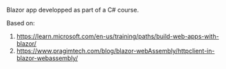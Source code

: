 Blazor app developped as part of a C# course.

Based on:
1. https://learn.microsoft.com/en-us/training/paths/build-web-apps-with-blazor/
2. https://www.pragimtech.com/blog/blazor-webAssembly/httpclient-in-blazor-webassembly/